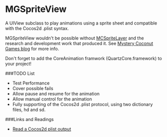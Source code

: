 MGSpriteView
============

A UIView subclass to play animations using a sprite sheet and compatible with the Cocos2d .plist syntax.

MGSpriteView wouldn't be possible without [MCSpriteLayer](http://mysterycoconut.com/blog/2011/01/cag1/) and the research and development work that produced it. See [Mystery Coconut Games blog](http://mysterycoconut.com/blog/) for more info.

Don't forget to add the CoreAnimation framwork (QuartzCore.framework) to your project!

###TODO List
* Test Performance
* Cover possible fails
* Allow pause and resume for the animation
* Allow manual control for the animation
* Fully supporting of the Cocos2d .plist protocol, using two dictionary files, hd and sd.

###Links and Readings
* [Read a Cocos2d plist output](http://gamedev.stackexchange.com/questions/18758/in-cocos2ds-plist-output-what-are-offset-colorsourcerect-and-these-other)

